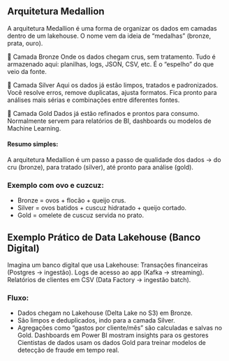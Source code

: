 ## Arquitetura Medallion 

A arquitetura Medallion é uma forma de organizar os dados em camadas dentro de um lakehouse.
O nome vem da ideia de “medalhas” (bronze, prata, ouro).

🥉 Camada Bronze
Onde os dados chegam crus, sem tratamento.
Tudo é armazenado aqui: planilhas, logs, JSON, CSV, etc.
É o “espelho” do que veio da fonte.

🥈 Camada Silver
Aqui os dados já estão limpos, tratados e padronizados.
Você resolve erros, remove duplicatas, ajusta formatos.
Fica pronto para análises mais sérias e combinações entre diferentes fontes.

🥇 Camada Gold
Dados já estão refinados e prontos para consumo.
Normalmente servem para relatórios de BI, dashboards ou modelos de Machine Learning.

#### Resumo simples:
A arquitetura Medallion é um passo a passo de qualidade dos dados → do cru (bronze), para tratado (silver), até pronto para análise (gold).

### Exemplo com ovo e cuzcuz:

- Bronze = ovos + flocão + queijo crus.
- Silver = ovos batidos + cuscuz hidratado + queijo cortado.
- Gold = omelete de cuscuz servida no prato.

## Exemplo Prático de Data Lakehouse (Banco Digital)

Imagina um banco digital que usa Lakehouse:
Transações financeiras (Postgres → ingestão).
Logs de acesso ao app (Kafka → streaming).
Relatórios de clientes em CSV (Data Factory → ingestão batch).

### Fluxo:

- Dados chegam no Lakehouse (Delta Lake no S3) em Bronze.
- São limpos e deduplicados, indo para a camada Silver.
- Agregações como “gastos por cliente/mês” são calculadas e salvas no Gold. Dashboards em Power BI mostram insights para os gestores Cientistas de dados usam os dados Gold para treinar modelos de detecção de fraude em tempo real.